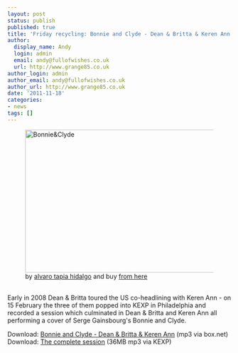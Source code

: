 ```yaml
---
layout: post
status: publish
published: true
title: 'Friday recycling: Bonnie and Clyde - Dean & Britta & Keren Ann'
author:
  display_name: Andy
  login: admin
  email: andy@fullofwishes.co.uk
  url: http://www.grange85.co.uk
author_login: admin
author_email: andy@fullofwishes.co.uk
author_url: http://www.grange85.co.uk
date: '2011-11-18'
categories:
- news
tags: []
---
```

<p><figure class="caption aligncenter"><a href="http://www.flickr.com/photos/alvarotapia/5227231688/" title="Bonnie&Clyde by alvaro tapia hidalgo, on Flickr"><img class="aligncenter" src="https://farm6.static.flickr.com/5087/5227231688_d285c324d2.jpg" width="500" height="321" alt="Bonnie&Clyde"></a><figcaption class="caption-text">by <a href='http://www.flickr.com/photos/alvarotapia/5227231688/'>alvaro tapia hidalgo</a> and buy <a href='http://society6.com/alvarotapia/Bonnie-Clyde_Print'>from here</a></figcaption></figure><br />
Early in 2008 Dean & Britta toured the US co-headlining with Keren Ann - on 15 February the three of them popped into KEXP in Philadelphia and recorded a session which culminated in Dean & Britta and Keren Ann all performing a cover of Serge Gainsbourg's Bonnie and Clyde.</p>
<p>Download: <a href="http://www.box.net/shared/c8xqnedesw">Bonnie and Clyde - Dean & Britta & Keren Ann</a> (mp3 via box.net)<br />
Download: <a href="http://www.digitalwell.washington.edu/dw/1/51/c4/c4d835fb-1cc0-443c-9fe4-db436cb827bc.mp3">The complete session</a> (36MB mp3 via KEXP)</p>

